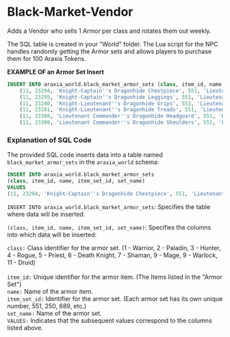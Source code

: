 # Black-Market-Vendor

Adds a Vendor who sells 1 Armor per class and rotates them out weekly.

The SQL table is created in your "World" folder. The Lua script for the NPC handles randomly getting the Armor sets and allows players to purchase them for 100 Araxia Tokens.

**EXAMPLE OF an Armor Set Insert**

```sql
INSERT INTO araxia_world.black_market_armor_sets (class, item_id, name, item_set_id, set_name) VALUES
    (11, 23294, 'Knight-Captain''s Dragonhide Chestpiece', 551, 'Lieutenant Commander''s Refuge'),
    (11, 23295, 'Knight-Captain''s Dragonhide Leggings', 551, 'Lieutenant Commander''s Refuge'),
    (11, 23280, 'Knight-Lieutenant''s Dragonhide Grips', 551, 'Lieutenant Commander''s Refuge'),
    (11, 23281, 'Knight-Lieutenant''s Dragonhide Treads', 551, 'Lieutenant Commander''s Refuge'),
    (11, 23308, 'Lieutenant Commander''s Dragonhide Headguard', 551, 'Lieutenant Commander''s Refuge'),
    (11, 23309, 'Lieutenant Commander''s Dragonhide Shoulders', 551, 'Lieutenant Commander''s Refuge');
``` 


### Explanation of SQL Code

The provided SQL code inserts data into a table named `black_market_armor_sets` in the `araxia_world` schema:

```sql
INSERT INTO araxia_world.black_market_armor_sets
(class, item_id, name, item_set_id, set_name)
VALUES
(11, 23294, 'Knight-Captain''s Dragonhide Chestpiece', 551, 'Lieutenant Commander''s Refuge');
``` 

`INSERT INTO araxia_world.black_market_armor_sets`: Specifies the table where data will be inserted.

`(class, item_id, name, item_set_id, set_name)`: Specifies the columns into which data will be inserted:

`class:` Class identifier for the armor set. (1 - Warrior, 2 - Paladin, 3 - Hunter, 4 - Rogue, 5 - Priest, 6 - Death Knight, 7 - Shaman, 9 - Mage,  9 - Warlock, 11 - Druid)<br>
<br>
`item_id:` Unique identifier for the armor item.  (The Items listed in the "Armor Set")<br>
`name:` Name of the armor item.<br>
`item_set_id:` Identifier for the armor set. (Each armor set has its own unique number, 551, 250, 689, etc.)<br>
`set_name:` Name of the armor set.<br>
`VALUES:` Indicates that the subsequent values correspond to the columns listed above.
